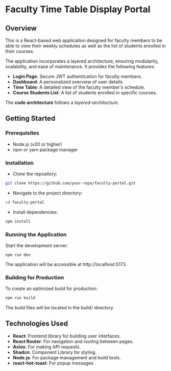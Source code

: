 # Faculty Time Table Display Portal

## Overview

This is a React-based web application designed for faculty members to be able to view their weekly schedules as well as the list of students enrolled in their courses.

The application incorporates a layered architecture, ensuring modularity, scalability, and ease of maintenance. It provides the following features:

- **Login Page**: Secure JWT authentication for faculty members.
- **Dashboard**: A personalized overview of user details.
- **Time Table**: A detailed view of the faculty member's schedule.
- **Course Students List**: A list of students enrolled in specific courses.

The **code architecture** follows a _layered-architecture_.

## Getting Started

### Prerequisites

- Node.js (v20 or higher)
- npm or yarn package manager

### Installation

- Clone the repository:

```bash
git clone https://github.com/your-repo/faculty-portal.git
```

- Navigate to the project directory:

```bash
cd faculty-portal
```

- Install dependencies:

```bash
npm install
```

### Running the Application

Start the development server:

```
npm run dev
```

The application will be accessible at http://localhost:5173.

### Building for Production

To create an optimized build for production:

```bash
npm run build
```

The build files will be located in the build/ directory.

## Technologies Used

- **React**: Frontend library for building user interfaces.
- **React Router**: For navigation and routing between pages.
- **Axios**: For making API requests.
- **Shadcn**: Component Library for styling.
- **Node.js**: For package management and build tools.
- **react-hot-toast**: For popup messages
